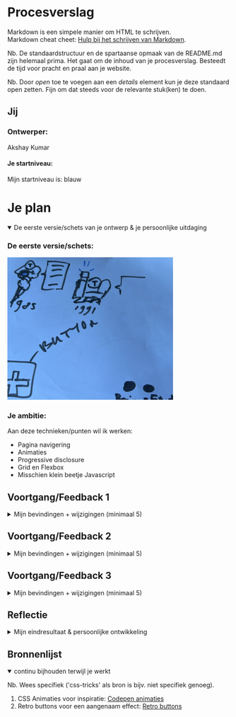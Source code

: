 # Procesverslag
Markdown is een simpele manier om HTML te schrijven.  
Markdown cheat cheet: [Hulp bij het schrijven van Markdown](https://github.com/adam-p/markdown-here/wiki/Markdown-Cheatsheet).

Nb. De standaardstructuur en de spartaanse opmaak van de README.md zijn helemaal prima. Het gaat om de inhoud van je procesverslag. Besteedt de tijd voor pracht en praal aan je website.

Nb. Door *open* toe te voegen aan een *details* element kun je deze standaard open zetten. Fijn om dat steeds voor de relevante stuk(ken) te doen.





## Jij

### Ontwerper:
Akshay Kumar

#### Je startniveau:
Mijn startniveau is: blauw



# Je plan

<details open>
  <summary>De eerste versie/schets van je ontwerp & je persoonlijke uitdaging</summary>

  ### De eerste versie/schets:
  <img src="images/schets-3.PNG" width="375px" alt="eerste versie/schets">



  ### Je ambitie: 
  Aan deze technieken/punten wil ik werken:
  - Pagina navigering
  - Animaties
  - Progressive disclosure
  - Grid en Flexbox
  - Misschien klein beetje Javascript
 
</details>




## Voortgang/Feedback 1

<details>
  <summary>Mijn bevindingen + wijzigingen (minimaal 5)</summary>

  <img src="images/schets-2.PNG" width="375px" alt="eerste versie/schets">


  ### Bevinding 1:
  De achtergrond wou ik met een overloop hebben in de lucht zodat je de schemering kan zien.
  #### oplossing:
  Ik heb het kunnen oplossen met een linear-gradient toe te passen in mijn CSS.


  
  ### Bevinding 2:
  Het leek me leuk om een compleet website te hebben met een startscherm en dat je als user door kan naar de evolutie van de game.

  #### oplossing:
  Ik kreeg als feedback te horen dat ik me eerst kan focussen op de hoofdcontent en dan ga kijken naar wat er nog kan.


   
  ### Bevinding 3:
  Ik moest me steeds gaan verdiepen in wat mijn game en karakter uniek maakt om dit weer in het uiteindelijke design terug te laten komen.
  #### oplossing:
  Tijdens het analyseren kwam ik erachter dat de robot-suit, de kanon in de arm en de spaceship onderscheidend is van alle andere Nintendo karakters. 
    
  

  ### Bevinding 4:
  Correcte afbeeldingen vinden was soms best wel lastig omdat bij de oude games niet altijd passende images te vinden waren.
  #### oplossing:
  Door goed door te blijven zoeken en de juiste zoektermen te hanteren heb ik mijn weg wel gevonden.

  
  
   ### Bevinding 5:
  Pagina navigering vond ik interessant dus probeerde het zelf te doen maar lukte niet helaas..
  #### oplossing:
  Milan Steman hielp mij met de correcte nummering met een smooth transition erin. Dit is een javascript declaratie en aangeroepen in een functie. 
</details>




## Voortgang/Feedback 2

<details>
  <summary>Mijn bevindingen + wijzigingen (minimaal 5)</summary>
  
  ### Bevinding 1:
  Op elke pagina wil ik dat de logo dezelfde maat heeft ten op zichte van de img.
  #### oplossing:
  Ik heb het kunnen oplossen met width: calc(36.125em * 0.8);, zo de formaat gelijk. 



  ### Bevinding 2:
  Ik vond het lastig om retro te maken, ik vond het idee wel leuk en passend bij de retro versies van de game. 

  #### oplossing:
  Ik heb een voorbeeld gevonden van iemand die retro buttons keurig heeft uitgewerkt en heb ik een beetje aangepast.


  <img src="images/schets-1.PNG" width="375px" alt="eerste versie/schets">

  
</details>



## Voortgang/Feedback 3

<details>
  <summary>Mijn bevindingen + wijzigingen (minimaal 5)</summary>
  
   ### Bevinding 1:
  Pagina navigering vond ik interessant dus probeerde het zelf te doen maar lukte niet helaas..
  #### oplossing:
  Milan Steman hielp mij met de correcte nummering met een smooth transition erin. Dit is een javascript declaratie en aangeroepen in een functie. 

  
  
  ### Bevinding 2:
  Door het toevoegen van meerdere articles op de pagina's, werkte de navigering even niet meer. 
  #### oplossing:
  Ik kreeg hulp bij het schrijven van efficientere code zodat dit opgelost wordt. Ook werd er voor gezorgd dat hetzelfde probleem niet aanhield wanneer er een article bij komt.
</details>




## Reflectie

<details>
  <summary>Mijn eindresultaat & persoonlijke ontwikkeling</summary>

  ### Je uitkomst - karakteristiek screenshot(s):
  <img src="images/screen-1.PNG" width="375px" alt="final ontwerp">
    <img src="images/screen-2.PNG" width="375px" alt="top">



  ### Dit ging goed/Heb ik geleerd: 
  Calc. is een dign wat ik nieuw heb geleerd. Ik wist niet dat je ook background images in CSS kon aanroepen als je er verder nog niets mee doet bijvoorbeeld, maar klinkt wel logisch. De functie van page navigating vond ik lastig te begrijpen maar wel handig. 

  ### Dit was lastig/Is niet gelukt:
  Wat niet gelukt is progressive disclosure met tekst als je klikt op de karakter/ship per pagina. Verder de active states. Dit allemaal omdat ik ziek was geworden tussendoor en in klein beetje in tijdgebrek kwam. 

  Het linken van de images van de ship en karakter moest ook aan geknutseld worden want er moest efficientere code geschreven worden zodat de navigering van de pagina's goed bleef werken. 
</details>





## Bronnenlijst

<details open>
<summary>continu bijhouden terwijl je werkt</summary>

Nb. Wees specifiek ('css-tricks' als bron is bijv. niet specifiek genoeg).

1. CSS Animaties voor inspiratie: [Codepen animaties](https://codepen.io/nelledejones/pen/gOOPWrK)
2. Retro buttons voor een aangenaam effect: [Retro buttons](https://codepen.io/Brandon-Stoyles/pen/RajYmd)

</details>
